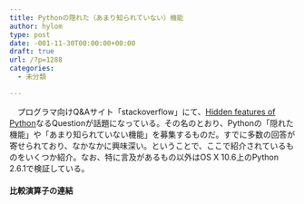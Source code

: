 ```yaml
---
title: Pythonの隠れた（あまり知られていない）機能
author: hylom
type: post
date: -001-11-30T00:00:00+00:00
draft: true
url: /?p=1288
categories:
  - 未分類

---
```

　プログラマ向けQ&#038;Aサイト「stackoverflow」にて、[Hidden features of Python][1]なるQuestionが話題になっている。その名のとおり、Pythonの「隠れた機能」や「あまり知られていない機能」を募集するものだ。すでに多数の回答が寄せられており、なかなかに興味深い。ということで、ここで紹介されているものをいくつか紹介。なお、特に言及があるもの以外はOS X 10.6上のPython 2.6.1で検証している。

#### 比較演算子の連結

 [1]: http://stackoverflow.com/questions/101268/hidden-features-of-python
